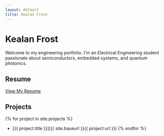 ```yaml
---
layout: default
title: Kealan Frost
---
```


# Kealan Frost

Welcome to my engineering portfolio. I'm an Electrical Engineering student passionate about semiconductors, embedded systems, and quantum photonics.

## Resume
[View My Resume](Kealan_Frost_Resume.pdf)

## Projects

{% for project in site.projects %}
- [{{ project.title }}]({{ site.baseurl }}{{ project.url }})
{% endfor %}
